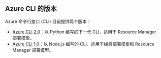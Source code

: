 ## <a name="versions-of-the-azure-cli"></a>Azure CLI 的版本

Azure 命令行接口 (CLI) 目前提供两个版本：

* [Azure CLI 2.0](../articles/storage/storage-azure-cli.md)：以 Python 编写的下一代 CLI，适用于 Resource Manager 部署模型。
* [Azure CLI 1.0](../articles/storage/storage-azure-cli-nodejs.md)：以 Node.js 编写的 CLI，适用于经典部署模型和 Resource Manager 部署模型。